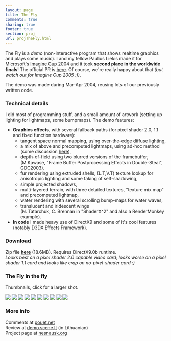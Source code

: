 ```yaml
---
layout: page
title: The Fly
comments: true
sharing: true
footer: true
section: proj
url: projTheFly.html
---
```


<p>
The Fly is a <em>demo</em> (non-interactive program that shows realtime graphics and plays some music). I and my fellow Paulius Liekis
made it for Microsoft's <a href='http://www.imaginecup.com'>Imagine Cup 2004</a> and it took <strong>second place in the worldwide finals</strong>!
The official PR is <a href='http://www.microsoft.com/presspass/press/2004/jul04/07-06Champions04PR.asp'>here</a>.
Of course, we're really happy about that <em>(but watch out for Imagine Cup 2005 :))</em>.
</p>
<p>
 The demo was made during Mar-Apr 2004, reusing lots of our previously written code.
 </p>

<H3>Technical details</H3>
<p>
I did most of programming stuff, and a small amount of artwork (setting up lighting for lightmaps, some bumpmaps). The demo features:
<UL>
<li><strong>Graphics effects</strong>, with several fallback paths (for pixel shader 2.0, 1.1 and fixed function hardware):
	<ul>
	<li>tangent space normal mapping, using over-the-edge diffuse lighting,</li>
	<li>a mix of above and precomputed lightmaps, using ad-hoc method (some discussion <a href='http://sourceforge.net/mailarchive/message.php?msg_id=8542701'>here</a>),</li>
	<li>depth-of-field using two blurred versions of the framebuffer,
		<div class="small">(M.Kawase, "Frame Buffer Postprocessing Effects in Double-Steal", GDC2003).</div></li>
	<li>fur rendering using extruded shells, (L.T,V.T) texture lookup for anisotropic lighting and some faking of self-shadowing,</li>
	<li>simple projected shadows,</li>
	<li>multi-layered terrain, with three detailed textures, "texture mix map" and precomputed lightmap,</li>
	<li>water rendering with several scrolling bump-maps for water waves,</li>
	<li>translucent and iridescent wings
		<div class="small">(N. Tatarchuk, C. Brennan in "ShaderX^2" and also a RenderMonkey example).</div></li>
	</ul>
</li>
<li><strong>In code</strong> I made heavy use of DirectX9 and some of it's cool features (notably D3DX Effects Framework).</li>
</ul>
</P>


<H3>Download</H3>
<p>
Zip file <a href="files/Nesnausk!-TheFly.zip"><strong>here</strong></a> (18.6MB). Requires DirectX9.0b runtime.<br>
<em>Looks best on a pixel shader 2.0 capable video card; looks worse on a pixel shader 1.1 card and looks like crap on no-pixel-shader card :)</em>
</P>

<H3>The Fly in the fly</H3>
<P>
Thumbnails, click for a larger shot.
</P>
<a href="img/thefly_00.jpg"><img src="img/tn/thefly_00.jpg"></a>
<a href="img/thefly_01.jpg"><img src="img/tn/thefly_01.jpg"></a>
<a href="img/thefly_02.jpg"><img src="img/tn/thefly_02.jpg"></a>
<a href="img/thefly_03.jpg"><img src="img/tn/thefly_03.jpg"></a>
<a href="img/thefly_04.jpg"><img src="img/tn/thefly_04.jpg"></a>
<a href="img/thefly_05.jpg"><img src="img/tn/thefly_05.jpg"></a>
<a href="img/thefly_06.jpg"><img src="img/tn/thefly_06.jpg"></a>
<a href="img/thefly_07.jpg"><img src="img/tn/thefly_07.jpg"></a>
<a href="img/thefly_08.jpg"><img src="img/tn/thefly_08.jpg"></a>
<a href="img/thefly_09.jpg"><img src="img/tn/thefly_09.jpg"></a>

<H3>More info</H3>
<p>
Comments at <a href="http://www.pouet.net/prod.php?which=12271">pouet.net</a><br>
Review at <a href="http://nesnausk.org/demoscene/Apzvalgos.php?id=70">demo.scene.lt</a> (in Lithuanian)<br>
Project page at <a href="http://www.nesnausk.org/project.php?project=12">nesnausk.org</a>
</p>
